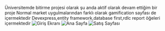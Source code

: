 Üniversitemde bitirme projesi olarak şu anda aktif olarak devam ettiğim bir proje
Normal market uygulmalarından farklı olarak gamification sayfası de içermektedir
Devexpress,entity framework,database first,rdlc report öğeleri içermektedir
![Giriş Ekranı](https://user-images.githubusercontent.com/80632510/151385868-d194d81a-304e-4fd6-81ab-d1d139d48a3a.png)
![Ana Sayfa](https://user-images.githubusercontent.com/80632510/151385859-9e4ccb2b-2615-4903-b070-e42ba88c491a.png)
![Satış Sayfası](https://user-images.githubusercontent.com/80632510/151385878-c02aab9c-276f-49e9-8b83-53924e7ce6a1.png)
